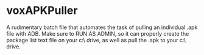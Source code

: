 # voxAPKPuller
A rudimentary batch file that automates the task of pulling an individual .apk file with ADB. Make sure to RUN AS ADMIN, so it can properly create the package list text file on your c:\ drive, as well as pull the .apk to your c:\ drive.
